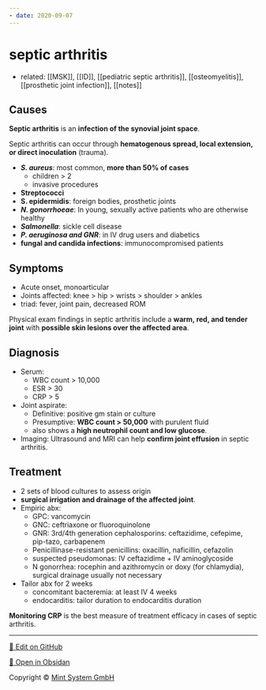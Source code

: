 ```yaml
---
- date: 2020-09-07
---
```


# septic arthritis

- related: [[MSK]], [[ID]], [[pediatric septic arthritis]], [[osteomyelitis]], [[prosthetic joint infection]], [[notes]]

## Causes

<!-- septic arthritis spread, risks, organisms, types -->

**Septic arthritis** is an **infection of the synovial joint space**.

Septic arthritis can occur through **hematogenous spread, local extension, or direct inoculation** (trauma).

- **_S. aureus_**: most common, **more than 50% of cases**
	- children > 2
	- invasive procedures
- **Streptococci**
- **S. epidermidis**: foreign bodies, prosthetic joints
- _**N. gonorrhoeae**_: In young, sexually active patients who are otherwise healthy
- _**Salmonella**_: sickle cell disease
- _**P. aeruginosa and GNR**_: in IV drug users and diabetics
- **fungal and candida infections**: immunocompromised patients

## Symptoms

<!-- septic arthritis sx -->

- Acute onset, monoarticular
- Joints affected: knee > hip > wrists > shoulder > ankles
- triad: fever, joint pain, decreased ROM

Physical exam findings in septic arthritis include a **warm, red, and tender joint** with **possible skin lesions over the affected area**.

## Diagnosis

<!-- septic arthritis dx -->

- Serum:
	- WBC count > 10,000
	- ESR > 30
	- CRP > 5
- Joint aspirate:
	- Definitive: positive gm stain or culture
	- Presumptive: **WBC count > 50,000** with purulent fluid
	- also shows a **high neutrophil count and low glucose**.
- Imaging: Ultrasound and MRI can help **confirm joint effusion** in septic arthritis.

## Treatment

<!-- septic arthritis rx -->

- 2 sets of blood cultures to assess origin
- **surgical irrigation and drainage of the affected joint**.
- Empiric abx:
	- GPC: vancomycin
	- GNC: ceftriaxone or fluoroquinolone
	- GNR: 3rd/4th generation cephalosporins: ceftazidime, cefepime, pip-tazo, carbapenem
	- Penicillinase-resistant penicillins: oxacillin, naficillin, cefazolin
	- suspected pseudomonas: IV ceftazidime + IV aminoglycoside
	- N gonorrhea: rocephin and azithromycin or doxy (for chlamydia), surgical drainage usually not necessary
- Tailor abx for 2 weeks
	- concomitant bacteremia: at least IV 4 weeks
	- endocarditis: tailor duration to endocarditis duration

**Monitoring CRP** is the best measure of treatment efficacy in cases of septic arthritis.


<hr>

[📝 Edit on GitHub](https://github.com/Mint-System/Knowledge/blob/master/septic%20arthritis.md)

[📂 Open in Obsidan](obsidian://open?vault=Knowledge%20Mint%20System&file=septic%20arthritis.md ':target=_self')

<footer>Copyright © <a href="https://www.mint-system.ch/">Mint System GmbH</a></footer>